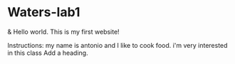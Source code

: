 # Waters-lab1
<html lang="en">
<head>
  <meta charset="UTF-8">
  <title>ITMD-361 Antonio's website Web Design</title>
</head>
<body>
  <p>&amp; Hello world. This is my first website!</p>
  <p>Instructions: my name is antonio and I like to cook food. i'm very interested in this class Add a heading.</p>
</body>
</html>
